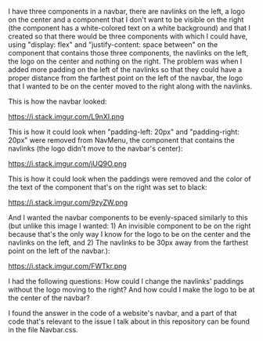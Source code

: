 I have three components in a navbar, there are navlinks on the left, a logo on the center and a component that I don't want to be visible on the right (the component has a white-colored text on a white background) and that I created so that there would be three components with which I could have, using "display: flex" and "justify-content: space between" on the component that contains those three components, the navlinks on the left, the logo on the center and nothing on the right. The problem was when I added more padding on the left of the navlinks so that they could have a proper distance from the farthest point on the left of the navbar, the logo that I wanted to be on the center moved to the right along with the navlinks.

This is how the navbar looked:

https://i.stack.imgur.com/L9nXl.png

This is how it could look when "padding-left: 20px" and "padding-right: 20px" were removed from NavMenu, the component that contains the navlinks (the logo didn't move to the navbar's center):

https://i.stack.imgur.com/jUQ9O.png

This is how it could look when the paddings were removed and the color of the text of the component that's on the right was set to black:

https://i.stack.imgur.com/9zyZW.png

And I wanted the navbar components to be evenly-spaced similarly to this (but unlike this image I wanted: 1) An invisible component to be on the right because that's the only way I know for the logo to be on the center and the navlinks on the left, and 2) The navlinks to be 30px away from the farthest point on the left of the navbar.):

https://i.stack.imgur.com/FWTkr.png

I had the following questions: How could I change the navlinks' paddings without the logo moving to the right? And how could I make the logo to be at the center of the navbar?

I found the answer in the code of a website's navbar, and a part of that code that's relevant to the issue I talk about in this repository can be found in the file Navbar.css.
